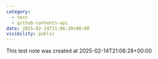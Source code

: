 ```yaml
---
category:
  - test
  - github-contents-api
date: 2025-02-14T21:06:28+00:00
visibility: public
---
```


This test note was created at 2025-02-14T21:06:28+00:00